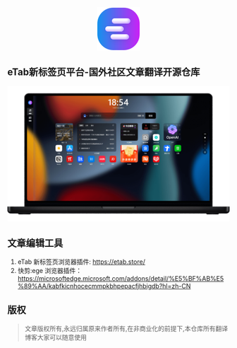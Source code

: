 <div style="text-align: center;">
 <img src="./static/images/logo.svg"/>
</div>

## eTab新标签页平台-国外社区文章翻译开源仓库

![](./static/images/home.png)

## 文章编辑工具

1. eTab 新标签页浏览器插件: https://etab.store/
2. 快剪:ege 浏览器插件：https://microsoftedge.microsoft.com/addons/detail/%E5%BF%AB%E5%89%AA/kabfkicnhocecmmpkbhpepacfjhbigdb?hl=zh-CN

## 版权
> 文章版权所有,永远归属原来作者所有,在非商业化的前提下,本仓库所有翻译博客大家可以随意使用